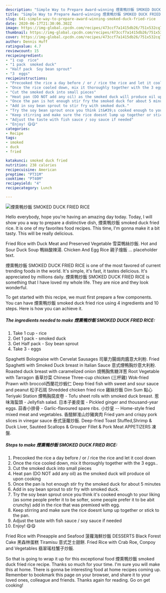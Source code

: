 ```yaml
---
description: "Simple Way to Prepare Award-winning 煙熏鴨炒飯 SMOKED DUCK FRIED RICE"
title: "Simple Way to Prepare Award-winning 煙熏鴨炒飯 SMOKED DUCK FRIED RICE"
slug: 641-simple-way-to-prepare-award-winning-smoked-duck-fried-rice
date: 2020-06-17T21:30:06.302Z
image: https://img-global.cpcdn.com/recipes/473ccf7a1415db26/751x532cq70/煙熏鴨炒飯-smoked-duck-fried-rice-recipe-main-photo.jpg
thumbnail: https://img-global.cpcdn.com/recipes/473ccf7a1415db26/751x532cq70/煙熏鴨炒飯-smoked-duck-fried-rice-recipe-main-photo.jpg
cover: https://img-global.cpcdn.com/recipes/473ccf7a1415db26/751x532cq70/煙熏鴨炒飯-smoked-duck-fried-rice-recipe-main-photo.jpg
author: Dennis Huff
ratingvalue: 4.7
reviewcount: 15
recipeingredient:
- "1 cup  rice"
- "1 pack  smoked duck"
- "Half pack  Soy bean sprout"
- "3  eggs"
recipeinstructions:
- "Precooked the rice a day before / or / rice the rice and let it cool down"
- "Once the rice cooled down, mix it thoroughly together with the 3 eggs.."
- "Cut the smoked duck into small pieces"
- "Heat pan (DO NOT add any oil) as the smoked duck will produce oil upon cooking"
- "Once the pan is hot enough stir fry the smoked duck for about 5 minutes"
- "Add in soy bean sprout to stir fry with smoked duck."
- "Try the soy bean sprout once you think it&#39;s cooked enough to your liking (as some people prefer it to be softer, some people prefer it to be abit crunchy) add in the rice that was premixed with egg."
- "Keep stirring and make sure the rice doesnt lump up together or stick to the pan."
- "Adjust the taste with fish sauce / soy sauce if needed"
- "Enjoy! 😋😋"
categories:
- Recipe
tags:
- smoked
- duck
- fried

katakunci: smoked duck fried 
nutrition: 238 calories
recipecuisine: American
preptime: "PT31M"
cooktime: "PT40M"
recipeyield: "4"
recipecategory: Lunch

---
```



![煙熏鴨炒飯 SMOKED DUCK FRIED RICE](https://img-global.cpcdn.com/recipes/473ccf7a1415db26/751x532cq70/煙熏鴨炒飯-smoked-duck-fried-rice-recipe-main-photo.jpg)

Hello everybody, hope you're having an amazing day today. Today, I will show you a way to prepare a distinctive dish, 煙熏鴨炒飯 smoked duck fried rice. It is one of my favorites food recipes. This time, I'm gonna make it a bit tasty. This will be really delicious.

Fried Rice with Duck Meat and Preserved Vegetable 雪菜鴨絲炒飯. Hot and Sour Duck Soup 鴨絲酸辣湯. Chicken And Egg Rice 親子燴飯 … placeholder text.

煙熏鴨炒飯 SMOKED DUCK FRIED RICE is one of the most favored of current trending foods in the world. It's simple, it's fast, it tastes delicious. It's appreciated by millions daily. 煙熏鴨炒飯 SMOKED DUCK FRIED RICE is something that I have loved my whole life. They are nice and they look wonderful.


To get started with this recipe, we must first prepare a few components. You can have 煙熏鴨炒飯 smoked duck fried rice using 4 ingredients and 10 steps. Here is how you can achieve it.

<!--inarticleads1-->

##### The ingredients needed to make 煙熏鴨炒飯 SMOKED DUCK FRIED RICE:

1. Take 1 cup - rice
1. Get 1 pack - smoked duck
1. Get Half pack - Soy bean sprout
1. Take 3 - eggs


Spaghetti Bolognaise with Cervelat Sausages 司華力腸焗肉醬意大利粉. Fried Spaghetti with Smoked Duck breast in Italian Sauce 意式煙鴨胸炒意大利粉. Roasted duck breast with caramelized onion 燒鴨胸焦糖洋葱 Root Vegetable with Tarragon 香草炒菜 Chinese Three-cup chicken (三杯雞) Wok-fried Prawn with broccoli西蘭花炒蝦仁 Deep fried fish with sweet and sour sauce and peanut 松子石斑 Shredded chicken fried rice 雞絲炒飯 Dim Sum 點心 Teriyaki Station 煙鴨胸腐皮卷 - Tofu sheet rolls with smoked duck breast. 惹味海蜇頭 - Jellyfish salad. 日本子姜皮蛋 - Pickled ginger and thousand-year eggs. 蒜香小排骨 - Garlic-flavoured spare ribs. 小炒皇 -- Home-style fried mixed meat and vegetables. 香醋鮮淮山炒豬爽肉 Fried yam and crispy pork slices in vinegar sauce 泰式菠蘿炒飯. Deep-fried Toast Stuffed,Shrimp &amp; Duck Liver, Sautéed Scallops &amp; Grouper Fillet &amp; Pork Meat APPETIZERS 凍盤. 

<!--inarticleads2-->

##### Steps to make 煙熏鴨炒飯 SMOKED DUCK FRIED RICE:

1. Precooked the rice a day before / or / rice the rice and let it cool down
1. Once the rice cooled down, mix it thoroughly together with the 3 eggs..
1. Cut the smoked duck into small pieces
1. Heat pan (DO NOT add any oil) as the smoked duck will produce oil upon cooking
1. Once the pan is hot enough stir fry the smoked duck for about 5 minutes
1. Add in soy bean sprout to stir fry with smoked duck.
1. Try the soy bean sprout once you think it&#39;s cooked enough to your liking (as some people prefer it to be softer, some people prefer it to be abit crunchy) add in the rice that was premixed with egg.
1. Keep stirring and make sure the rice doesnt lump up together or stick to the pan.
1. Adjust the taste with fish sauce / soy sauce if needed
1. Enjoy! 😋😋


Fried Rice with Pineapple and Seafood 菠蘿海鮮炒飯 DESSERTS Black Forest Cake 黑森林蛋糕 Tiramisu 意式芝士甜餅. Fried Rice with Crab Roe, Conpoy and Vegetables 翡翠瑤柱蟹子炒飯. 

So that is going to wrap it up for this exceptional food 煙熏鴨炒飯 smoked duck fried rice recipe. Thanks so much for your time. I'm sure you will make this at home. There is gonna be interesting food at home recipes coming up. Remember to bookmark this page on your browser, and share it to your loved ones, colleague and friends. Thanks again for reading. Go on get cooking!
